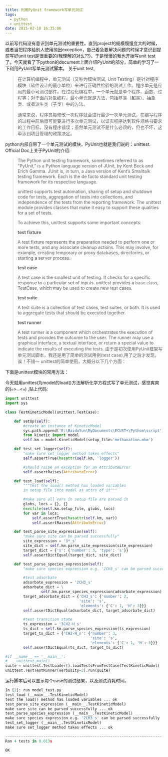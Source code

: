 ```yaml
---
title: 利用PyUnit framework写单元测试
tags:
  - python
  - unittest
date: 2015-02-10 16:35:06
---
```


以前写代码没有意识到单元测试的重要性。直到project的规模慢慢变大的时候，或者当把程序给别人使用抛出exception，自己着急要解决问题的时候才意识到提前写好unit test是很重要的(我理解的对么??)。于是慢慢的我也开始写unit test了。今天就看了下python的document上面介绍PyUnit的部分，简单的学习了一下利用PyUnit写单元测试脚本。
关于unit test,

> 在计算机编程中，单元测试（又称为模块测试, Unit Testing）是针对程序模块（软件设计的最小单位）来进行正确性检验的测试工作。程序单元是应用的最小可测试部件。在过程化编程中，一个单元就是单个程序、函数、过程等；对于面向对象编程，最小单元就是方法，包括基类（超类）、抽象类、或者派生类（子类）中的方法。> 
> 通常来说，程序员每修改一次程序就会进行最少一次单元测试，在编写程序的过程中前后很可能要进行多次单元测试，以证实程序达到软件规格书要求的工作目标，没有程序错误；虽然单元测试不是什么必须的，但也不坏，这牵涉到项目管理的政策决定。
<!-- more -->

python内部自带了一个单元测试的模块，PyUnit也就是我们说的：unittest. Official Doc上关于PyUnit的介绍: 
> The Python unit testing framework, sometimes referred to as “PyUnit,” is a Python language version of JUnit, by Kent Beck and Erich Gamma. JUnit is, in turn, a Java version of Kent’s Smalltalk testing framework. Each is the de facto standard unit testing framework for its respective language.> 
> 
> unittest supports test automation, sharing of setup and shutdown code for tests, aggregation of tests into collections, and independence of the tests from the reporting framework. The unittest module provides classes that make it easy to support these qualities for a set of tests.> 
> 
> To achieve this, unittest supports some important concepts:> 
> 
> **test fixture**> 
> A test fixture represents the preparation needed to perform one or more tests, and any associate cleanup actions. This may involve, for example, creating temporary or proxy databases, directories, or starting a server process.> 
> **test case**> 
> A test case is the smallest unit of testing. It checks for a specific response to a particular set of inputs. unittest provides a base class, TestCase, which may be used to create new test cases.> 
> **test suite**> 
> A test suite is a collection of test cases, test suites, or both. It is used to aggregate tests that should be executed together.> 
> **test runner**> 
> A test runner is a component which orchestrates the execution of tests and provides the outcome to the user. The runner may use a graphical interface, a textual interface, or return a special value to indicate the results of executing the tests.
由于是初次使用PyUnit框架写单元测试脚本，我还是用了简单的测试用例(test case),用了之后才发现，诶！不错～
unittest的简单使用，大概分以下几个方面：

下面是unittest模块的常用方法：

今天就用unittest为model的load()方法解析化学方程式写了单元测试，感觉爽爽的(๑>◡<๑) ,贴上代码:
``` python
import unittest
import sys

class TestKineticModel(unittest.TestCase):

    def setUp(self):
        #create an instance of KineticModel
        sys.path.append('E:\BaiduYun\MyDocuments\ECUST+\Python\script')
        from kinetic import model
        self.km = model.KineticModel(setup_file='methanation.mkm')

    def test_set_logger(self):
        "make sure set_logger method takes effects"
        self.assertTrue(hasattr(self.km, 'logger'))

        #should raise an exception for an AttributeError
        self.assertRaises(AttributeError)

    def test_load(self):
        """test the load() method has loaded variables
        in setup file into model as attrs of it"""

        #make sure all vars in setup file are parsed in
        globs, locs = {}, {}
        execfile(self.km.setup_file, globs, locs)
        for var in locs:
            self.assertTrue(hasattr(self.km, var))
            self.assertRaises(AttributeError)

    def test_parse_site_expression(self):
        "make sure site can be parsed successfully"
        site_expression = '3*_s'
        site_dict = self.km.parse_site_expression(site_expression)
        target_dict = {'s': {'number': 3, 'type': 's'}}
        self.assertDictEqual(target_dict, site_dict)

    def test_parse_species_expression(self):
        "make sure species expression e.g. '2CH3_s' can be parsed successfully"

        #test adsorbate
        adsorbate_expression = '2CH3_s'
        adsorbate_dict = \
                self.km.parse_species_expression(adsorbate_expression)
        target_adsorbate_dict = {'CH3_s': {'number': 2, 
                                 'site': 's', 
                                 'elements': {'C': 1, 'H': 3}}}
        self.assertDictEqual(adsorbate_dict, target_adsorbate_dict)

        #test transition state
        ts_expression = '3CH2-H_s'
        ts_dict = self.km.parse_species_expression(ts_expression)
        target_ts_dict = {'CH2-H_s': {'number': 3, 
                                      'site': 's', 
                                      'elements': {'C': 1, 'H': 3}}}
        self.assertDictEqual(ts_dict, target_ts_dict)

#if __name__ == '__main__':
#    unittest.main()
suite = unittest.TestLoader().loadTestsFromTestCase(TestKineticModel)
unittest.TextTestRunner(verbosity=2).run(suite)
```
运行脚本后可以显示每个case的测试结果，以及测试消耗时间。
``` python
In [2]: run model_test.py
test_load (__main__.TestKineticModel)
test the load() method has loaded variables ... ok
test_parse_site_expression (__main__.TestKineticModel)
make sure site can be parsed successfully ... ok
test_parse_species_expression (__main__.TestKineticModel)
make sure species expression e.g. '2CH3_s' can be parsed successfully ... ok
test_set_logger (__main__.TestKineticModel)
make sure set_logger method takes effects ... ok

----------------------------------------------------------------------
Ran 4 tests in 0.013s

OK
```
